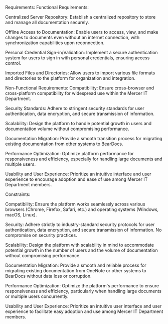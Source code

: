 Requirements:
Functional Requirements:

Centralized Server Repository: Establish a centralized repository to store and manage all documentation securely.

Offline Access to Documentation: Enable users to access, view, and make changes to documents even without an internet connection, with synchronization capabilities upon reconnection.

Personal Credential Sign-in/Validation: Implement a secure authentication system for users to sign in with personal credentials, ensuring access control.

Imported Files and Directories: Allow users to import various file formats and directories to the platform for organization and integration.

Non-Functional Requirements:
Compatibility: Ensure cross-browser and cross-platform compatibility for widespread use within the Mercer IT Department.

Security Standards: Adhere to stringent security standards for user authentication, data encryption, and secure transmission of information.

Scalability: Design the platform to handle potential growth in users and documentation volume without compromising performance.

Documentation Migration: Provide a smooth transition process for migrating existing documentation from other systems to BearDocs.

Performance Optimization: Optimize platform performance for responsiveness and efficiency, especially for handling large documents and multiple users.

Usability and User Experience: Prioritize an intuitive interface and user experience to encourage adoption and ease of use among Mercer IT Department members.


Constraints:

Compatibility: Ensure the platform works seamlessly across various browsers (Chrome, Firefox, Safari, etc.) and operating systems (Windows, macOS, Linux).

Security: Adhere strictly to industry-standard security protocols for user authentication, data encryption, and secure transmission of information. No compromise on security practices.

Scalability: Design the platform with scalability in mind to accommodate potential growth in the number of users and the volume of documentation without compromising performance.

Documentation Migration: Provide a smooth and reliable process for migrating existing documentation from OneNote or other systems to BearDocs without data loss or corruption.

Performance Optimization: Optimize the platform's performance to ensure responsiveness and efficiency, particularly when handling large documents or multiple users concurrently.

Usability and User Experience: Prioritize an intuitive user interface and user experience to facilitate easy adoption and use among Mercer IT Department members.

